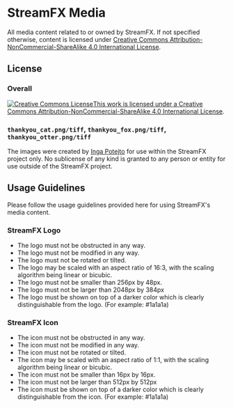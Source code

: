 # StreamFX Media
All media content related to or owned by StreamFX. If not specified otherwise, content is licensed under <a rel="license" href="http://creativecommons.org/licenses/by-nc-sa/4.0/">Creative Commons Attribution-NonCommercial-ShareAlike 4.0 International License</a>.

## License
### Overall
<a rel="license" href="http://creativecommons.org/licenses/by-nc-sa/4.0/"><img alt="Creative Commons License" style="border-width:0" src="https://i.creativecommons.org/l/by-nc-sa/4.0/88x31.png" float="left" />This work is licensed under a Creative Commons Attribution-NonCommercial-ShareAlike 4.0 International License</a>.

### `thankyou_cat.png/tiff`, `thankyou_fox.png/tiff`, `thankyou_otter.png/tiff`
The images were created by [Inga Potejto](https://twitter.com/IngaPotejto) for use within the StreamFX project only. No sublicense of any kind is granted to any person or entity for use outside of the StreamFX project.

## Usage Guidelines
Please follow the usage guidelines provided here for using StreamFX's media content.

### StreamFX Logo
- The logo must not be obstructed in any way.
- The logo must not be modified in any way.
- The logo must not be rotated or tilted.
- The logo may be scaled with an aspect ratio of 16:3, with the scaling algorithm being linear or bicubic.
- The logo must not be smaller than 256px by 48px.
- The logo must not be larger than 2048px by 384px
- The logo must be shown on top of a darker color which is clearly distinguishable from the logo. (For example: #1a1a1a)

### StreamFX Icon
- The icon must not be obstructed in any way.
- The icon must not be modified in any way.
- The icon must not be rotated or tilted.
- The icon may be scaled with an aspect ratio of 1:1, with the scaling algorithm being linear or bicubic.
- The icon must not be smaller than 16px by 16px.
- The icon must not be larger than 512px by 512px
- The icon must be shown on top of a darker color which is clearly distinguishable from the icon. (For example: #1a1a1a)

